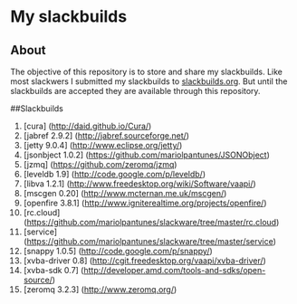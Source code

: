 # My slackbuilds
## About

The objective of this repository is to store and share my slackbuilds.
Like most slackwers I submitted my slackbuilds to [slackbuilds.org](http://slackbuilds.org/).
But until the slackbuilds are accepted they are available through this repository.

##Slackbuilds
1. [cura] (http://daid.github.io/Cura/)
2. [jabref 2.9.2] (http://jabref.sourceforge.net/)
3. [jetty 9.0.4] (http://www.eclipse.org/jetty/)
4. [jsonbject 1.0.2] (https://github.com/mariolpantunes/JSONObject)
5. [jzmq] (https://github.com/zeromq/jzmq)
6. [leveldb 1.9] (http://code.google.com/p/leveldb/)
7. [libva 1.2.1] (http://www.freedesktop.org/wiki/Software/vaapi/)
8. [mscgen 0.20] (http://www.mcternan.me.uk/mscgen/)
9. [openfire 3.8.1] (http://www.igniterealtime.org/projects/openfire/)
10. [rc.cloud] (https://github.com/mariolpantunes/slackware/tree/master/rc.cloud)
11. [service] (https://github.com/mariolpantunes/slackware/tree/master/service)
12. [snappy 1.0.5] (http://code.google.com/p/snappy/)
13. [xvba-driver 0.8] (http://cgit.freedesktop.org/vaapi/xvba-driver/)
14. [xvba-sdk 0.7] (http://developer.amd.com/tools-and-sdks/open-source/)
15. [zeromq 3.2.3] (http://www.zeromq.org/)

